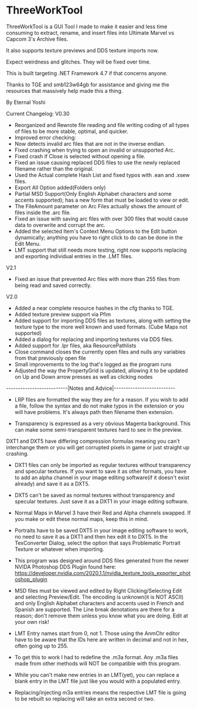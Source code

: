 # ThreeWorkTool

ThreeWorkTool is a GUI Tool I made to make it easier and less time consuming to extract, rename, and insert files into Ultimate Marvel vs Capcom 3's Archive files.

It also supports texture previews and DDS texture imports now.

Expect weirdness and glitches. They will be fixed over time.

This is built targeting .NET Framework 4.7 if that concerns anyone.

Thanks to TGE and smb123w64gb for assistance and giving me the resources that massively help made this a thing.

By Eternal Yoshi

Current Changelog:
V0.30

- Reorganized and Rewrote file reading and file writing coding of all types of files to be more stable, optimal, and quicker.
- Improved error checking:
- Now detects invalid arc files that are not in the inverse endian.
- Fixed crashing when trying to open an invalid or unsupported Arc.
- Fixed crash if Close is selected without opening a file.
- Fixed an issue causing replaced DDS files to use the newly replaced filename rather than the original.
- Used the Actual complete Hash List and fixed typos with .ean and .xsew files.
- Export All Option added(Folders only)
- Partial MSD Support(Only English Alphabet characters and some accents supported); has a new form that must be loaded to view or edit.
- The FileAmount parameter on Arc Files actually shows the amount of files inside the .arc file.
- Fixed an issue with saving arc files with over 300 files that would cause data to overwrite and corrupt the arc.
- Added the selected Item's Context Menu Options to the Edit button dynamically; anything you have to right click to do can be done in the Edit Menu.
- LMT support that still needs more testing, right now supports replacing and exporting individual entries in the .LMT files.

V2.1
- Fixed an issue that prevented Arc files with more than 255 files from being read and saved correctly.

V2.0
- Added a near complete resource hashes in the cfg thanks to TGE.
- Added texture preview support via Pfim
- Added support for importing DDS files as textures, along with setting the texture type to the more well known and used formats. (Cube Maps not supported)
- Added a dialog for replacing and importing textures via DDS files.
- Added support for .lpr files, aka ResourcePathlists
- Close command closes the currently open files and nulls any variables from that previously open file
- Small improvements to the log that's logged as the program runs
- Adjusted the way the PropertyGrid is updated, allowing it to be updated on Up and Down arrow presses as well as clicking nodes

--------------------------|Notes and Advice|--------------------------

- LRP files are formatted the way they are for a reason. If you wish to add a file, follow the syntax and do not make typos in the extension or you will have problems. It's always path then filename then extension.

- Transparency is expressed as a very obvious Magenta background. This can make some semi-transparent textures hard to see in the preview.

DXT1 and DXT5 have differing compression formulas meaning you can't interchange them or you will get corrupted pixels in game or just straight up crashing.
- DXT1 files can only be imported as regular textures without transparency and specular textures. If you want to save it as other formats, you have to add an alpha channel in your image editing software(if it doesn't exist already) and save it as a DXT5.
- DXT5 can't be saved as normal textures without transparency and specular textures. Just save it as a DXT1 in your image editing software.
- Normal Maps in Marvel 3 have their Red and Alpha channels swapped. If you make or edit these normal maps, keep this in mind.
- Portraits have to be saved DXT5 in your image editing software to work, no need to save it as a DXT1 and then hex edit it to DXT5. In the TexConverter Dialog, select the option that says Problematic Portrait Texture or whatever when importing.
- This program was designed around DDS files generated from the newer NVIDA Photoshop DDS Plugin found here: https://developer.nvidia.com/2020.1.1/nvidia_texture_tools_exporter_photoshop_plugin
- MSD files must be viewed and edited by Right Clicking/Selecting Edit and selecting Preview/Edit. The encoding is unknown(it is NOT ASCII)
and only English Alphabet characters and accents used in French and Spanish are supported. The Line break denotations are there
for a reason; don't remove them unless you know what you are doing. Edit at your own risk!

- LMT Entry names start from 0, not 1. Those using the AnmChr editor have to be aware that the IDs here are written in decimal and not in hex, often going up to 255.
- To get this to work I had to redefine the .m3a format. Any .m3a files made from other methods will NOT be compatible with this program.
- While you can't make new entries in an LMT(yet), you can replace a blank entry in the LMT file just like you would with a populated entry.
- Replacing/injecting m3a entries means the respective LMT file is going to be rebuilt so replacing will take an extra second or two.

